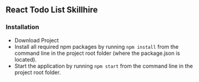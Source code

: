 ## React Todo List Skillhire ##

### Installation ###

* Download Project 
* Install all required npm packages by running `npm install` from the command line in the project root folder (where the package.json is located).
* Start the application by running `npm start` from the command line in the project root folder.